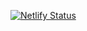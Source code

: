 [![Netlify Status](https://api.netlify.com/api/v1/badges/c0169c48-6cef-43d1-8378-a38aeef7d6c7/deploy-status)](https://app.netlify.com/sites/optimistic-wiles-ee9c24/deploys)
